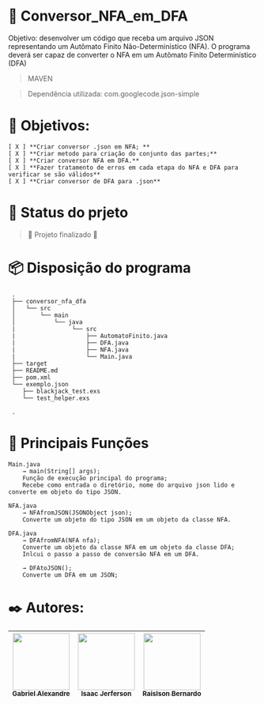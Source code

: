 # 🚀 Conversor_NFA_em_DFA
Objetivo: desenvolver um código que receba um arquivo JSON representando um Autômato Finito Não-Determinístico (NFA). O programa deverá ser capaz de converter o NFA em um Autômato Finito Determinístico (DFA)

> MAVEN

> Dependência utilizada: com.googlecode.json-simple

# 📜 Objetivos:
    [ X ] **Criar conversor .json em NFA; **
    [ X ] **Criar metodo para criação do conjunto das partes;**
    [ X ] **Criar conversor NFA em DFA.**
    [ X ] **Fazer tratamento de erros em cada etapa do NFA e DFA para verificar se são válidos**
    [ X ] **Criar conversor de DFA para .json**

# 💾 Status do prjeto
> :construction: Projeto finalizado :construction:

# 📦 Disposição do programa
     .
     ├── conversor_nfa_dfa
     │   └── src
     │       └── main
     │           └── java
     |                └── src
     |                    ├── AutomatoFinito.java
     |                    ├── DFA.java
     |                    ├── NFA.java
     |                    └── Main.java
     ├── target
     ├── README.md
     ├── pom.xml
     └── exemplo.json
        ├── blackjack_test.exs
        └── test_helper.exs
    
     .

# 🔧 Principais Funções

    Main.java
        → main(String[] args);
        Função de execução principal do programa;
        Recebe como entrada o diretório, nome do arquivo json lido e converte em objeto do tipo JSON.
    
    NFA.java
        → NFAfromJSON(JSONObject json);
        Converte um objeto do tipo JSON em um objeto da classe NFA.
    
    DFA.java
        → DFAfromNFA(NFA nfa);
        Converte um objeto da classe NFA em um objeto da classe DFA;
        Inlcui o passo a passo de conversão NFA em um DFA.
        
        → DFAtoJSON();
        Converte um DFA em um JSON;

# ✒️ Autores: 
| [<img src="https://avatars.githubusercontent.com/u/99749672?v=4" width=115><br><sub>Gabriel Alexandre</sub>](https://https://github.com/aieFaria) |  [<img src="https://lh3.googleusercontent.com/a-/ALV-UjUSbAUZs8fIDLpE2IxgftQvn59uYcg5JtGjnglwGdLloMGgyXM=s50-c-k-no" width=115><br><sub>Isaac Jerferson</sub>](https://github.com/guilhermeonrails) |  [<img src="https://avatars.githubusercontent.com/u/160502160?v=4" width=115><br><sub>Raislson Bernardo</sub>](https://github.com/alexfelipe) |
| :---: | :---: | :---: |


